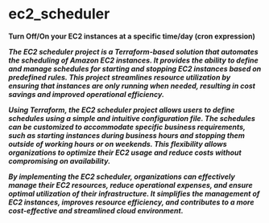 # ec2_scheduler
**Turn Off/On your EC2 instances at a specific time/day
(cron expression)**


***The EC2 scheduler project is a Terraform-based solution that automates the scheduling of Amazon EC2 instances. It provides the ability to define and manage schedules for starting and stopping EC2 instances based on predefined rules. This project streamlines resource utilization by ensuring that instances are only running when needed, resulting in cost savings and improved operational efficiency.***

***Using Terraform, the EC2 scheduler project allows users to define schedules using a simple and intuitive configuration file. The schedules can be customized to accommodate specific business requirements, such as starting instances during business hours and stopping them outside of working hours or on weekends. This flexibility allows organizations to optimize their EC2 usage and reduce costs without compromising on availability.***


***By implementing the EC2 scheduler, organizations can effectively manage their EC2 resources, reduce operational expenses, and ensure optimal utilization of their infrastructure. It simplifies the management of EC2 instances, improves resource efficiency, and contributes to a more cost-effective and streamlined cloud environment.***
